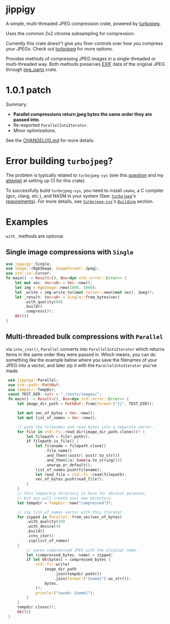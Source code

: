 # jippigy
A simple, multi-threaded JPEG compression crate, powered by [turbojpeg](https://github.com/honzasp/rust-turbojpeg).

Uses the common 2x2 chroma subsampling for compression.

Currently this crate doesn't give you finer controls over how you compress your JPEGs. Check out [turbojpeg](https://github.com/honzasp/rust-turbojpeg) for more options.

Provides methods of compressing JPEG images in a single-threaded  or multi-threaded way. Both methods preserves [EXIF](https://en.wikipedia.org/wiki/Exif) data of the original JPEG through [img_parts](https://docs.rs/img-parts/latest/img_parts/) crate.

# 1.0.1 patch
Summary:
- **Parallel compressions return jpeg bytes the same order they are passed into**.
- Re-exported `ParallelIntoIterator`.
- Minor optimizations.

See the [CHANGELOG.md](https://github.com/rfdzan/jippigy/blob/master/CHANGELOG.md) for more details.
# Error building `turbojpeg`?
The problem is typically related to `turbojpeg-sys` (see this [question](https://github.com/rfdzan/smoljpg/issues/4#issuecomment-2036065574) and my [attempt](https://github.com/rfdzan/jippigy/actions/runs/8552014019/job/23432251063#step:3:327) at setting up CI for this crate).

To successfully build `turbojpeg-sys`, you need to install `cmake`, a C compiler (gcc, clang, etc.), and NASM in your system (See: [`turbojpeg`](https://github.com/honzasp/rust-turbojpeg)'s [requirements](https://github.com/honzasp/rust-turbojpeg?tab=readme-ov-file#requirements)). For more details, see [`turbojpeg-sys`](https://github.com/honzasp/rust-turbojpeg/tree/master/turbojpeg-sys)'s [`Building`](https://github.com/honzasp/rust-turbojpeg/tree/master/turbojpeg-sys#building) section.

 # Examples

 `with_` methods are optional.
 ## Single image compressions with `Single`
```rust
use jippigy::Single;
use image::{RgbImage, ImageFormat::Jpeg};
use std::io::Cursor;
fn main() -> Result<(), Box<dyn std::error::Error>> {
    let mut vec: Vec<u8> = Vec::new();
    let img = RgbImage::new(1000, 1000);
    let _write = img.write_to(&mut Cursor::new(&mut vec), Jpeg)?;
    let _result: Vec<u8> = Single::from_bytes(vec)
        .with_quality(80)
        .build()
        .compress()?;
    Ok(())
}
```

 ## Multi-threaded bulk compressions with `Parallel`
 via `into_iter()`, `Parallel` converts into `ParallelIntoIterator` which returns items in the same order they were passed in. Which means, you can do something like the example below where you save the filenames of your JPEG into a vector, and later zip it with the `ParallelIntoIterator` you've made.
```rust
 use jippigy::Parallel;
 use std::path::PathBuf;
 use tempdir::TempDir;
 const TEST_DIR: &str = "./tests/images/";
 fn main() -> Result<(), Box<dyn std::error::Error>> {
     let image_dir_path = PathBuf::from(format!("{}", TEST_DIR));

     let mut vec_of_bytes = Vec::new();
     let mut list_of_names = Vec::new();

     // push the filenames and read bytes into a separate vector.
     for file in std::fs::read_dir(image_dir_path.clone())? {
         let filepath = file?.path();
         if filepath.is_file() {
             let filename = filepath.clone()
                 .file_name()
                 .and_then(|osstr| osstr.to_str())
                 .and_then(|a| Some(a.to_string()))
                 .unwrap_or_default();
             list_of_names.push(filename);
             let read_file = std::fs::read(filepath);
             vec_of_bytes.push(read_file?);
         }
     }
     // this temporary directory is here for doctest purposes,
     // but you will create your own directory.
     let tempdir = TempDir::new("compressed")?;

     // zip list_of_names vector with this iterator.
     for zipped in Parallel::from_vec(vec_of_bytes)
         .with_quality(50)
         .with_device(4)
         .build()
         .into_iter()
         .zip(list_of_names)
     {
         // saves compresssed JPEG with the original name.
         let (compressed_bytes, name) = zipped;
         if let Ok(bytes) = compressed_bytes {
             std::fs::write(
                 image_dir_path
                     .join(tempdir.path())
                     .join(format!("{name}").as_str()),
                 bytes,
             )?;
             println!("saved: {name}");
         }
     }
     tempdir.close()?;
     Ok(())
 }
```
